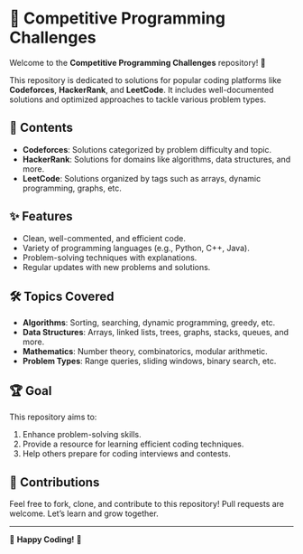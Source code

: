 # 🚀 Competitive Programming Challenges

Welcome to the **Competitive Programming Challenges** repository! 🎯  

This repository is dedicated to solutions for popular coding platforms like **Codeforces**, **HackerRank**, and **LeetCode**. It includes well-documented solutions and optimized approaches to tackle various problem types.

## 📂 Contents
- **Codeforces**: Solutions categorized by problem difficulty and topic.  
- **HackerRank**: Solutions for domains like algorithms, data structures, and more.  
- **LeetCode**: Solutions organized by tags such as arrays, dynamic programming, graphs, etc.  

## ✨ Features
- Clean, well-commented, and efficient code.
- Variety of programming languages (e.g., Python, C++, Java).
- Problem-solving techniques with explanations.  
- Regular updates with new problems and solutions.

## 🛠️ Topics Covered
- **Algorithms**: Sorting, searching, dynamic programming, greedy, etc.
- **Data Structures**: Arrays, linked lists, trees, graphs, stacks, queues, and more.
- **Mathematics**: Number theory, combinatorics, modular arithmetic.
- **Problem Types**: Range queries, sliding windows, binary search, etc.

## 🏆 Goal
This repository aims to:
1. Enhance problem-solving skills.
2. Provide a resource for learning efficient coding techniques.
3. Help others prepare for coding interviews and contests.

## 🤝 Contributions
Feel free to fork, clone, and contribute to this repository! Pull requests are welcome. Let’s learn and grow together.  

---

🌟 **Happy Coding!** 🌟
